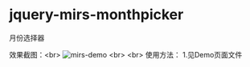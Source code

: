 # jquery-mirs-monthpicker
月份选择器

效果截图：\<br>
![mirs-demo](http://st.5vcdn.com/mirs-use/mirs-monthpicker-demo.png)
\<br>
\<br>
使用方法：
    1.见Demo页面文件

